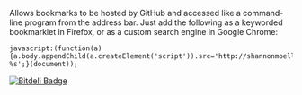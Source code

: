 Allows bookmarks to be hosted by GitHub and accessed like a command-line program from the address bar. Just add the following as a keyworded bookmarklet in Firefox, or as a custom search engine in Google Chrome:

    javascript:(function(a){a.body.appendChild(a.createElement('script')).src='http://shannonmoeller.github.com/book/book.js?%s';}(document));

[![Bitdeli Badge](https://d2weczhvl823v0.cloudfront.net/shannonmoeller/book/trend.png)](https://bitdeli.com/free "Bitdeli Badge")
